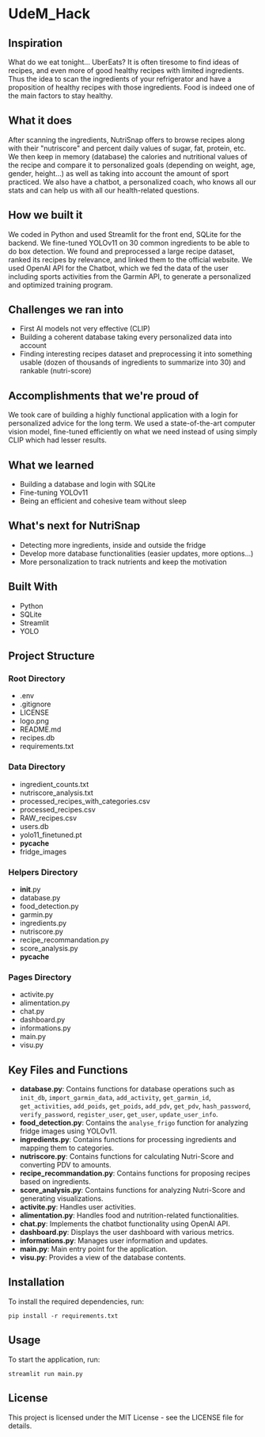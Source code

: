 # UdeM_Hack

## Inspiration
What do we eat tonight... UberEats? It is often tiresome to find ideas of recipes, and even more of good healthy recipes with limited ingredients. Thus the idea to scan the ingredients of your refrigerator and have a proposition of healthy recipes with those ingredients. Food is indeed one of the main factors to stay healthy.

## What it does
After scanning the ingredients, NutriSnap offers to browse recipes along with their "nutriscore" and percent daily values of sugar, fat, protein, etc. We then keep in memory (database) the calories and nutritional values of the recipe and compare it to personalized goals (depending on weight, age, gender, height...) as well as taking into account the amount of sport practiced. We also have a chatbot, a personalized coach, who knows all our stats and can help us with all our health-related questions.

## How we built it
We coded in Python and used Streamlit for the front end, SQLite for the backend. We fine-tuned YOLOv11 on 30 common ingredients to be able to do box detection. We found and preprocessed a large recipe dataset, ranked its recipes by relevance, and linked them to the official website. We used OpenAI API for the Chatbot, which we fed the data of the user including sports activities from the Garmin API, to generate a personalized and optimized training program.

## Challenges we ran into
- First AI models not very effective (CLIP)
- Building a coherent database taking every personalized data into account
- Finding interesting recipes dataset and preprocessing it into something usable (dozen of thousands of ingredients to summarize into 30) and rankable (nutri-score)

## Accomplishments that we're proud of
We took care of building a highly functional application with a login for personalized advice for the long term. We used a state-of-the-art computer vision model, fine-tuned efficiently on what we need instead of using simply CLIP which had lesser results.

## What we learned
- Building a database and login with SQLite
- Fine-tuning YOLOv11
- Being an efficient and cohesive team without sleep

## What's next for NutriSnap
- Detecting more ingredients, inside and outside the fridge
- Develop more database functionalities (easier updates, more options...)
- More personalization to track nutrients and keep the motivation

## Built With
- Python
- SQLite
- Streamlit
- YOLO

## Project Structure

### Root Directory
- .env
- .gitignore
- LICENSE
- logo.png
- README.md
- recipes.db
- requirements.txt

### Data Directory
- ingredient_counts.txt
- nutriscore_analysis.txt
- processed_recipes_with_categories.csv
- processed_recipes.csv
- RAW_recipes.csv
- users.db
- yolo11_finetuned.pt
- __pycache__
- fridge_images

### Helpers Directory
- __init__.py
- database.py
- food_detection.py
- garmin.py
- ingredients.py
- nutriscore.py
- recipe_recommandation.py
- score_analysis.py
- __pycache__

### Pages Directory
- activite.py
- alimentation.py
- chat.py
- dashboard.py
- informations.py
- main.py
- visu.py

## Key Files and Functions

- **database.py**: Contains functions for database operations such as `init_db`, `import_garmin_data`, `add_activity`, `get_garmin_id`, `get_activities`, `add_poids`, `get_poids`, `add_pdv`, `get_pdv`, `hash_password`, `verify_password`, `register_user`, `get_user`, `update_user_info`.
- **food_detection.py**: Contains the `analyse_frigo` function for analyzing fridge images using YOLOv11.
- **ingredients.py**: Contains functions for processing ingredients and mapping them to categories.
- **nutriscore.py**: Contains functions for calculating Nutri-Score and converting PDV to amounts.
- **recipe_recommandation.py**: Contains functions for proposing recipes based on ingredients.
- **score_analysis.py**: Contains functions for analyzing Nutri-Score and generating visualizations.
- **activite.py**: Handles user activities.
- **alimentation.py**: Handles food and nutrition-related functionalities.
- **chat.py**: Implements the chatbot functionality using OpenAI API.
- **dashboard.py**: Displays the user dashboard with various metrics.
- **informations.py**: Manages user information and updates.
- **main.py**: Main entry point for the application.
- **visu.py**: Provides a view of the database contents.

## Installation
To install the required dependencies, run:
```
pip install -r requirements.txt
```

## Usage
To start the application, run:
```
streamlit run main.py
```

## License
This project is licensed under the MIT License - see the LICENSE file for details.